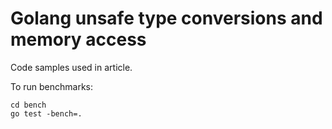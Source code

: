 # Golang unsafe type conversions and memory access
Code samples used in article.

To run benchmarks:
```
cd bench
go test -bench=.
```